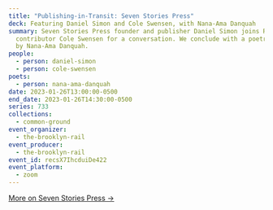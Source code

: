 ```yaml
---
title: "Publishing-in-Transit: Seven Stories Press"
deck: Featuring Daniel Simon and Cole Swensen, with Nana-Ama Danquah
summary: Seven Stories Press founder and publisher Daniel Simon joins Rail
  contributor Cole Swensen for a conversation. We conclude with a poetry reading
  by Nana-Ama Danquah.
people:
  - person: daniel-simon
  - person: cole-swensen
poets:
  - person: nana-ama-danquah
date: 2023-01-26T13:00:00-0500
end_date: 2023-01-26T14:30:00-0500
series: 733
collections:
  - common-ground
event_organizer:
  - the-brooklyn-rail
event_producer:
  - the-brooklyn-rail
event_id: recsX7IhcduiDe422
event_platform:
  - zoom
---
```

[M﻿ore on Seven Stories Press →](https://www.sevenstories.com/)